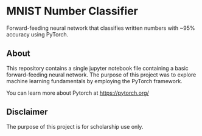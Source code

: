 # MNIST Number Classifier

Forward-feeding neural network that classifies written numbers with ~95% accuracy using PyTorch.

## About

This repository contains a single jupyter notebook file containing a basic forward-feeding neural
network. The purpose of this project was to explore machine learning fundamentals by employing 
the PyTorch framework. 

You can learn more about Pytorch at https://pytorch.org/

## Disclaimer

The purpose of this project is for scholarship use only.